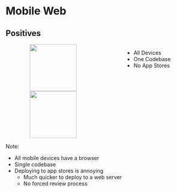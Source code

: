 # Mobile Web
## Positives

<div style="display: flex; justify-content: space-around;">
  <div style="display: flex; flex-direction: column; justify-content: space-between">
    <img src="img/chrome-logo.svg" height="125" />
    <img src="img/safari-logo.png" height="125" />
  </div>

  <ul>
    <li class="fragment spaced-item" data-fragment-index="0">All Devices</li>
    <li class="fragment spaced-item" data-fragment-index="1">One Codebase</li>
    <li class="fragment spaced-item" data-fragment-index="2">No App Stores</li>
  </ul>
</div>

Note:
- All mobile devices have a browser
- Single codebase
- Deploying to app stores is annoying
    - Much quicker to deploy to a web server
    - No forced review process
